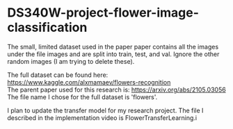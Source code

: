# DS340W-project-flower-image-classification

The small, limited dataset used in the paper paper contains all the images under the file images and are split into train, test, and val. Ignore the other random images (I am trying to delete these). 

The full dataset can be found here: https://www.kaggle.com/alxmamaev/flowers-recognition  
The parent paper used for this research is: https://arxiv.org/abs/2105.03056 
The file name I chose for the full dataset is 'flowers'. 


I plan to update the transfer model for my research project. The file I described in the implementation video is FlowerTransferLearning.i
